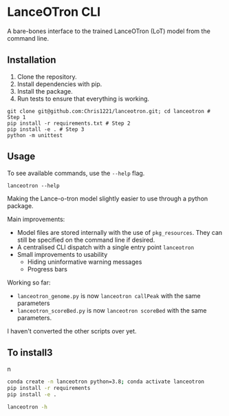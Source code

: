 # LanceOTron CLI

A bare-bones interface to the trained LanceOTron (LoT) model from the command line.

## Installation

1. Clone the repository.
2. Install dependencies with pip.
3. Install the package.
4. Run tests to ensure that everything is working.

```{sh}
git clone git@github.com:Chris1221/lanceotron.git; cd lanceotron # Step 1
pip install -r requirements.txt # Step 2
pip install -e . # Step 3
python -m unittest
```

## Usage

To see available commands, use the `--help` flag.

```
lanceotron --help
```

Making the Lance-o-tron model slightly easier to use through a python package.

Main improvements:

- Model files are stored internally with the use of `pkg_resources`. They can still be specified on the command line if desired.
- A centralised CLI dispatch with a single entry point `lanceotron`
- Small improvements to usability
    - Hiding uninformative warning messages
    - Progress bars 

Working so far:
- `lanceotron_genome.py` is now `lanceotron callPeak` with the same parameters
- `lanceotron_scoreBed.py` is now `lanceotron scoreBed` with the same parameters.

I haven't converted the other scripts over yet. 


## To install3
n

```sh
conda create -n lanceotron python=3.8; conda activate lanceotron
pip install -r requirements
pip install -e . 

lanceotron -h
```